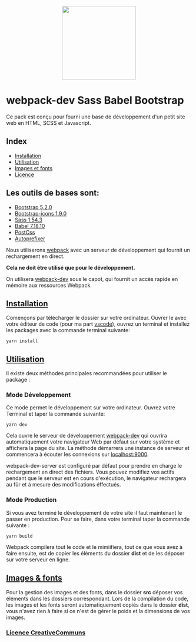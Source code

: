 <div align="center">
  <a href="https://github.com/webpack/webpack">
    <img width="200" height="200" src="https://webpack.js.org/assets/icon-square-big.svg">
  </a>
</div>

# webpack-dev Sass Babel Bootstrap 

Ce pack est conçu pour fourni une base de développement d'un petit site web en HTML, SCSS et Javascript.

## Index

- [Installation](#installation)
- [Utilisation](#utilisation)
- [Images et fonts](#images)
- [Licence](#licence)


## Les outils de bases sont:

- [Bootstrap 5.2.0](https://getbootstrap.com/)
- [Bootstrap-icons 1.9.0](https://icons.getbootstrap.com/)
- [ Sass 1.54.3](https://sass-lang.com/)
- [Babel 7.18.10](https://babel.dev/docs/en/babel-core/)
- [PostCss](https://github.com/postcss/postcss/blob/main/docs/README-cn.md)
- [Autoprefixer](https://autoprefixer.github.io/)


Nous utiliserons [webpack](https://webpack.js.org) avec un serveur de développement qui fournit un rechargement en direct. 

**Cela ne doit être utilisé que pour le développement.**

On utilisera [webpack-dev](https://webpack.js.org/api/webpack-dev-server/#root) sous le capot, qui fournit un accès rapide en mémoire aux ressources Webpack.


## [Installation](#Installation) 

Començons par télécharger le dossier sur votre ordinateur. Ouvrer le avec votre éditeur de code (pour ma part [vscode](https://code.visualstudio.com/)), ouvrez un terminal et installez les packages avec la commande terminal suivante: 
```console
yarn install
```
## [Utilisation](#utilisation)

Il existe deux méthodes principales recommandées pour utiliser le package :

### Mode Développement

Ce mode permet le développement sur votre ordinateur.
Ouvrez votre Terminal et taper la commande suivante: 

```console
yarn dev
```
Cela ouvre le serveur de développement [webpack-dev](https://webpack.js.org/api/webpack-dev-server/#root) qui ouvrira automatiquement votre navigateur Web par défaut sur votre système et affichera la page du site.
La méthode démarrera une instance de serveur et commencera à écouter les connexions sur  [localhost:9000](https://loacalhost:9000).

webpack-dev-server est configuré par défaut pour prendre en charge le rechargement en direct des fichiers. Vous pouvez modifiez vos actifs pendant que le serveur est en cours d'exécution, le navigateur rechargera au fûr et à mesure des modifications éffectués.

### Mode Production

Si vous avez terminé le développement de votre site il faut maintenant le passer en production.
Pour se faire, dans votre terminal taper la commande suivante :

```console 
yarn build
```
Webpack compilera tout le code et le mimiifiera, tout ce que vous avez à faire ensuite, est de copier les éléments du dossier **dist** et de les déposer sur votre serveur en ligne.


## [Images & fonts](#images)

Pour la gestion des images et des fonts, dans le dossier **src** déposer vos éléments dans les dossiers correspondant.
Lors de la compilation du code, les images et les fonts seront automatiquement copiés dans le dossier **dist**, vous n'avez rien à faire si ce n'est de gérer le poids et la dimensions de vos images.

### [Licence CreativeCommuns](https://github.com/illaweb35/Licence)


